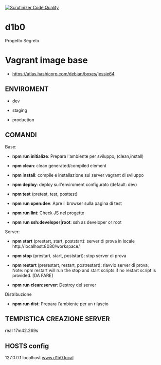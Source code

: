 [![Scrutinizer Code Quality](https://scrutinizer-ci.com/g/BitPrepared/d1b0/badges/quality-score.png?b=master)](https://scrutinizer-ci.com/g/BitPrepared/d1b0/?branch=master)

# d1b0
Progetto Segreto


# Vagrant image base

 * https://atlas.hashicorp.com/debian/boxes/jessie64

## ENVIROMENT

  * dev

  * staging

  * production

## COMANDI

Base:

  * **npm run initialize**: Prepara l'ambiente per sviluppo, (clean,install)

  * **npm clean**: clean generated/compiled element

  * **npm install**: compile e installazione sul server vagrant di sviluppo

  * **npm deploy**: deploy sull'enviroment configurato (default: dev)

  * **npm test** (pretest, test, posttest)

  * **npm run open:dev**: Apre il browser sulla pagina di test

  * **npm run lint**: Check JS nel progetto

  * **npm run ssh:developer|root**: ssh as developer or root

Server:

  * **npm start** (prestart, start, poststart): server di prova in locale http://localhost:8080/workspace/

  * **npm stop** (prestart, start, poststart): stop server di prova

  * **npm restart** (prerestart, restart, postrestart): riavvio server di prova; Note: npm restart will run the stop and start scripts if no restart script is provided. [DA FARE]

  * **npm run clean:server**: Destroy del server

Distribuzione

  * **npm run dist**: Prepara l'ambiente per un rilascio


## TEMPISTICA CREAZIONE SERVER

  real	17m42.269s

## HOSTS config

127.0.0.1 localhost www.d1b0.local
